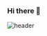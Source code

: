 ### Hi there 👋
![header](https://capsule-render.vercel.app/api?type=waving&color=2E3A59&height=300&section=header&text=Front-End%20Developer&animation=fadeIn&fontSize=40&fontColor=0000000)
<!--
**Givehim/Givehim** is a ✨ _special_ ✨ repository because its `README.md` (this file) appears on your GitHub profile.

Here are some ideas to get you started:

- 🔭 I’m currently working on ...
- 🌱 I’m currently learning ...
- 👯 I’m looking to collaborate on ...
- 🤔 I’m looking for help with ...
- 💬 Ask me about ...
- 📫 How to reach me: ...
- 😄 Pronouns: ...
- ⚡ Fun fact: ...
-->
